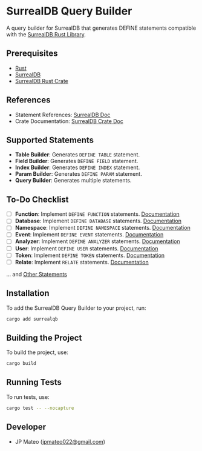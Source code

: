 # SurrealDB Query Builder

A query builder for SurrealDB that generates DEFINE statements compatible with the [SurrealDB Rust Library](https://surrealdb.com/docs/sdk/rust).

## Prerequisites

- [Rust](https://www.rust-lang.org/)
- [SurrealDB](https://surrealdb.com/docs/)
- [SurrealDB Rust Crate](https://docs.rs/surrealdb/latest/surrealdb/index.html)


## References
- Statement References: [SurrealDB Doc](https://surrealdb.com/docs/surrealdb/surrealql/statements)
- Crate Documentation: [SurrealDB Crate Doc](https://docs.rs/surrealdb/latest/surrealdb/index.html)

## Supported Statements
- **Table Builder**: Generates `DEFINE TABLE` statement.
- **Field Builder**: Generates `DEFINE FIELD` statement.
- **Index Builder**: Generates `DEFINE INDEX` statement.
- **Param Builder**: Generates `DEFINE PARAM` statement.
- **Query Builder**: Generates multiple statements.

## To-Do Checklist

- [ ] **Function**: Implement `DEFINE FUNCTION` statements. [Documentation](https://surrealdb.com/docs/surrealdb/surrealql/statements/define/function)
- [ ] **Database**: Implement `DEFINE DATABASE` statements. [Documentation](https://surrealdb.com/docs/surrealdb/surrealql/statements/define/database)
- [ ] **Namespace**: Implement `DEFINE NAMESPACE` statements. [Documentation](https://surrealdb.com/docs/surrealdb/surrealql/statements/define/namespace)
- [ ] **Event**: Implement `DEFINE EVENT` statements. [Documentation](https://surrealdb.com/docs/surrealdb/surrealql/statements/define/event)
- [ ] **Analyzer**: Implement `DEFINE ANALYZER` statements. [Documentation](https://surrealdb.com/docs/surrealdb/surrealql/statements/define/analyzer)
- [ ] **User**: Implement `DEFINE USER` statements. [Documentation](https://surrealdb.com/docs/surrealdb/surrealql/statements/define/user)
- [ ] **Token**: Implement `DEFINE TOKEN` statements. [Documentation](https://surrealdb.com/docs/surrealdb/surrealql/statements/define/token)
- [ ] **Relate**: Implement `RELATE` statements. [Documentation](https://surrealdb.com/docs/surrealdb/surrealql/statements/relate)

... and [Other Statements](https://surrealdb.com/docs/surrealdb/surrealql/statements/)

## Installation

To add the SurrealDB Query Builder to your project, run:

```bash
cargo add surrealqb
```

## Building the Project

To build the project, use:

```bash
cargo build
```

## Running Tests

To run tests, use:

```bash
cargo test -- --nocapture
```


## Developer
- JP Mateo (jpmateo022@gmail.com)